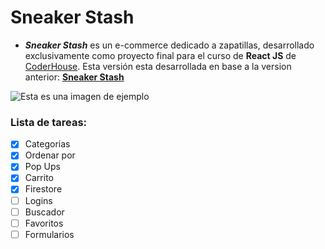 # Sneaker Stash

* ***Sneaker Stash*** es un e-commerce dedicado a zapatillas, desarrollado exclusivamente como proyecto final para el curso de **React JS** de [CoderHouse](https://www.coderhouse.com/). Esta versión esta desarrollada en base a la version anterior: **[Sneaker Stash](https://ron2452.github.io/SneakerStash/)**

![Esta es una imagen de ejemplo]()

### Lista de tareas:

- [x] Categorias
- [x] Ordenar por
- [x] Pop Ups
- [x] Carrito
- [x] Firestore
- [ ] Logins
- [ ] Buscador
- [ ] Favoritos
- [ ] Formularios